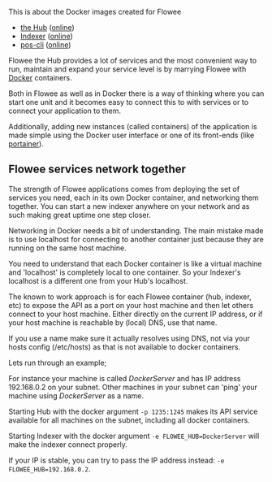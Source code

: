 This is about the Docker images created for Flowee

* [the Hub](hub/README.md) ([online](https://hub.docker.com/r/flowee/hub))
* [Indexer](indexer/README.md) ([online](https://hub.docker.com/r/flowee/indexer))
* [pos-cli](indexer/pos-cli) ([online](https://hub.docker.com/r/flowee/pos-cli))

Flowee the Hub provides a lot of services and the most convenient way to
run, maintain and expand your service level is by marrying Flowee with
[Docker](https://docker.com) containers.

Both in Flowee as well as in Docker there is a way of thinking where you
can start one unit and it becomes easy to connect this to with services or to
connect your application to them.

Additionally, adding new instances (called containers) of the application
is made simple using the Docker user interface or one of its front-ends
(like [portainer](http://portainer.io)).


## Flowee services network together

The strength of Flowee applications comes from deploying the set of
services you need, each in its own Docker container, and networking them
together. You can start a new indexer anywhere on your network and as such
making great uptime one step closer.

Networking in Docker needs a bit of understanding. The main mistake made is
to use localhost for connecting to another container just because they are
running on the same host machine.

You need to understand that each Docker container is like a virtual machine
and 'localhost' is completely local to one container. So your Indexer's
localhost is a different one from your Hub's localhost.

The known to work approach is for each Flowee container (hub, indexer, etc)
to expose the API as a port on your host machine and then let others
connect to your host machine. Either directly on the current IP address, or
if your host machine is reachable by (local) DNS, use that name.

If you use a name make sure it actually resolves using DNS, not via your
hosts config (/etc/hosts) as that is not available to docker containers.


Lets run through an example;

For instance your machine is called *DockerServer* and has IP address
192.168.0.2 on your subnet. Other machines in your subnet can 'ping' your
machine using *DockerServer* as a name.

Starting Hub with the docker argument `-p 1235:1245` makes its API service
available for all machines on the subnet, including all docker containers.

Starting Indexer with the docker argument `-e FLOWEE_HUB=DockerServer` will
make the indexer connect properly.

If your IP is stable, you can try to pass the IP address instead:
`-e FLOWEE_HUB=192.168.0.2`.

